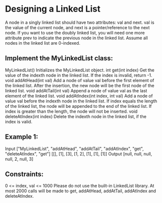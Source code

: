 # Designing a Linked List
A node in a singly linked list should have two attributes: val and next. val is the value of the current node, and next is a pointer/reference to the next node.
If you want to use the doubly linked list, you will need one more attribute prev to indicate the previous node in the linked list. Assume all nodes in the linked list are 0-indexed.


## Implement the MyLinkedList class:

 MyLinkedList() Initializes the MyLinkedList object.
 int get(int index) Get the value of the indexth node in the linked list. If the index is invalid, return -1.
 void addAtHead(int val) Add a node of value val before the first element of the linked list. After the insertion, the new node will be the first node of the linked list.
 void addAtTail(int val) Append a node of value val as the last element of the linked list.
 void addAtIndex(int index, int val) Add a node of value val before the indexth node in the linked list. If index equals the length of the linked list, the node will be 
 appended to the end of the linked list. If index is greater than the length, the node will not be inserted.
 void deleteAtIndex(int index) Delete the indexth node in the linked list, if the index is valid.
  

## Example 1:

 Input
 ["MyLinkedList", "addAtHead", "addAtTail", "addAtIndex", "get", "deleteAtIndex", "get"]
 [[], [1], [3], [1, 2], [1], [1], [1]]
 Output
 [null, null, null, null, 2, null, 3]
 

## Constraints:

 0 <= index, val <= 1000
 Please do not use the built-in LinkedList library.
 At most 2000 calls will be made to get, addAtHead, addAtTail, addAtIndex and deleteAtIndex.
